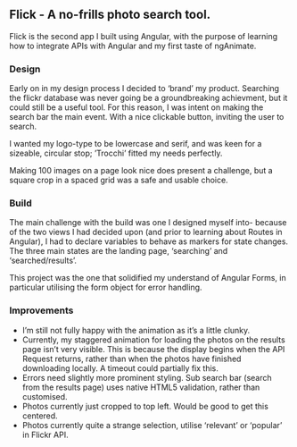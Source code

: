 ## Flick - A no-frills photo search tool.

Flick is the second app I built using Angular, with the purpose of learning how to integrate APIs with Angular and my first taste of ngAnimate. 


### Design

Early on in my design process I decided to ‘brand’ my product. Searching the flickr database was never going be a groundbreaking achievment, but it could still be a useful tool. For this reason, I was intent on making the search bar the main event. With a nice clickable button, inviting the user to search. 

I wanted my logo-type to be lowercase and serif, and was keen for a sizeable, circular stop; ’Trocchi’ fitted my needs perfectly.

Making 100 images on a page look nice does present a challenge, but a square crop in a spaced grid was a safe and usable choice. 


### Build

The main challenge with the build was one I designed myself into- because of the two views I had decided upon (and prior to learning about Routes in Angular), I had to declare variables to behave as markers for state changes. The three main states are the landing page, ‘searching’ and ‘searched/results’. 

This project was the one that solidified my understand of Angular Forms, in particular utilising the form object for error handling.


### Improvements

- I’m still not fully happy with the animation as it’s a little clunky. 
- Currently, my staggered animation for loading the photos on the results page isn’t very visible. This is because the display begins when the API Request returns, rather than when the photos have finished downloading locally. A timeout could partially fix this.
- Errors need slightly more prominent styling. Sub search bar (search from the results page) uses native HTML5 validation, rather than customised.
- Photos currently just cropped to top left. Would be good to get this centered.
- Photos currently quite a strange selection, utilise ‘relevant’ or ‘popular’ in Flickr API. 
